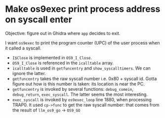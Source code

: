 # Make os9exec print process address on syscall enter

Objective: figure out in Ghidra where `app` decides to exit.

I want `os9exec` to print the program counter (UPC) of the user process when it called a syscall.

- `I$Close` is implemented in `OS9_I_Close`.
- `OS9_I_Close` is referenced in the `icalltable` array.
- `icalltable` is used in `getfuncentry` and `show_syscalltimers`. We can ignore the latter.
- `getfuncentry` takes the raw syscall number i.e. 0x80 + syscall id. Gotta figure out how is this number is taken: its location is near the PC.
- `getfuncentry` is invoked by several functions: `debug_comein`, `debug_return`, `exec_syscall`. The latter seems the most interesting.
- `exec_syscall` is invoked by `os9exec_loop` line 1880, when processing TRAP0. It used `cp->func` to get the raw syscall number: that comes from the result of `llm_os9_go` → `OS9_GO`